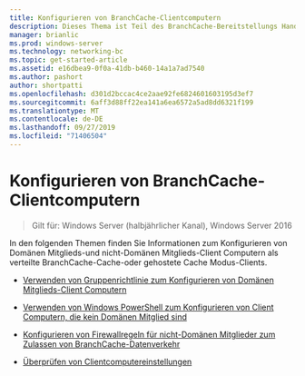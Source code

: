 ```yaml
---
title: Konfigurieren von BranchCache-Clientcomputern
description: Dieses Thema ist Teil des BranchCache-Bereitstellungs Handbuchs für Windows Server 2016, das zeigt, wie BranchCache im Modus für verteilte und gehostete Caches bereitgestellt wird, um die WAN-Bandbreitenauslastung in Zweigniederlassungen zu optimieren.
manager: brianlic
ms.prod: windows-server
ms.technology: networking-bc
ms.topic: get-started-article
ms.assetid: e16dbea9-0f0a-41db-b460-14a1a7ad7540
ms.author: pashort
author: shortpatti
ms.openlocfilehash: d301d2bccac4ce2aae92fe6824601603195d3ef7
ms.sourcegitcommit: 6aff3d88ff22ea141a6ea6572a5ad8dd6321f199
ms.translationtype: MT
ms.contentlocale: de-DE
ms.lasthandoff: 09/27/2019
ms.locfileid: "71406504"
---
```

# <a name="configure-branchcache-client-computers"></a>Konfigurieren von BranchCache-Clientcomputern

>Gilt für: Windows Server (halbjährlicher Kanal), Windows Server 2016

In den folgenden Themen finden Sie Informationen zum Konfigurieren von Domänen Mitglieds-und nicht-Domänen Mitglieds-Client Computern als verteilte BranchCache-Cache-oder gehostete Cache Modus-Clients.  
  
-   [Verwenden von Gruppenrichtlinie zum Konfigurieren von Domänen Mitglieds-Client Computern](../../branchcache/deploy/Use-Group-Policy-to-Configure-Domain-Member-Client-Computers.md)  
  
-   [Verwenden von Windows PowerShell zum Konfigurieren von Client Computern, die kein Domänen Mitglied sind](../../branchcache/deploy/Use-Windows-PowerShell-to-Configure-Non-Domain-Member-Client-Computers.md)  
  
-   [Konfigurieren von Firewallregeln für nicht-Domänen Mitglieder zum Zulassen von BranchCache-Datenverkehr](../../branchcache/deploy/Configure-Firewall-Rules-for-Non-Domain-Members-to-Allow-BranchCache-Traffic.md)  
  
-   [Überprüfen von Clientcomputereinstellungen](../../branchcache/deploy/Verify-Client-Computer-Settings.md)  
  



